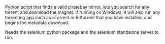 Python script that finds a valid piratebay mirror, lets you search for any torrent and download the magnet. If running on Windows, it will also run any torrenting app such as uTorrent or Bittorrent that you have installed, and begins the metadata download.


Needs the selenium python package and the selenium standalone server to run.
